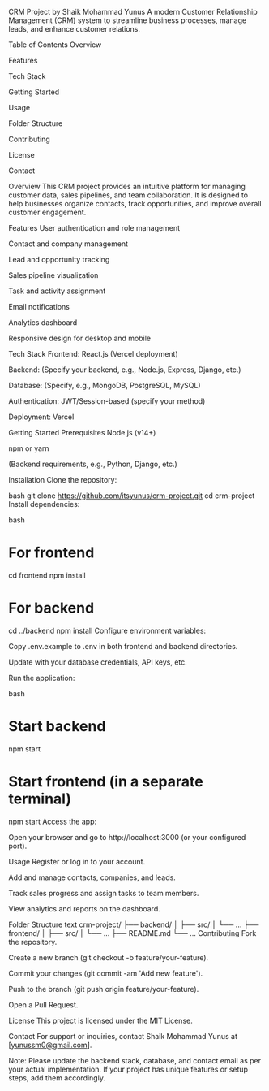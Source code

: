 CRM Project by Shaik Mohammad Yunus
A modern Customer Relationship Management (CRM) system to streamline business processes, manage leads, and enhance customer relations.

Table of Contents
Overview

Features

Tech Stack

Getting Started

Usage

Folder Structure

Contributing

License

Contact

Overview
This CRM project provides an intuitive platform for managing customer data, sales pipelines, and team collaboration. It is designed to help businesses organize contacts, track opportunities, and improve overall customer engagement.

Features
User authentication and role management

Contact and company management

Lead and opportunity tracking

Sales pipeline visualization

Task and activity assignment

Email notifications

Analytics dashboard

Responsive design for desktop and mobile

Tech Stack
Frontend: React.js (Vercel deployment)

Backend: (Specify your backend, e.g., Node.js, Express, Django, etc.)

Database: (Specify, e.g., MongoDB, PostgreSQL, MySQL)

Authentication: JWT/Session-based (specify your method)

Deployment: Vercel

Getting Started
Prerequisites
Node.js (v14+)

npm or yarn

(Backend requirements, e.g., Python, Django, etc.)

Installation
Clone the repository:

bash
git clone https://github.com/itsyunus/crm-project.git
cd crm-project
Install dependencies:

bash
# For frontend
cd frontend
npm install

# For backend
cd ../backend
npm install
Configure environment variables:

Copy .env.example to .env in both frontend and backend directories.

Update with your database credentials, API keys, etc.

Run the application:

bash
# Start backend
npm start

# Start frontend (in a separate terminal)
npm start
Access the app:

Open your browser and go to http://localhost:3000 (or your configured port).

Usage
Register or log in to your account.

Add and manage contacts, companies, and leads.

Track sales progress and assign tasks to team members.

View analytics and reports on the dashboard.

Folder Structure
text
crm-project/
├── backend/
│   ├── src/
│   └── ...
├── frontend/
│   ├── src/
│   └── ...
├── README.md
└── ...
Contributing
Fork the repository.

Create a new branch (git checkout -b feature/your-feature).

Commit your changes (git commit -am 'Add new feature').

Push to the branch (git push origin feature/your-feature).

Open a Pull Request.

License
This project is licensed under the MIT License.

Contact
For support or inquiries, contact Shaik Mohammad Yunus at [yunussm0@gmail.com].

Note: Please update the backend stack, database, and contact email as per your actual implementation. If your project has unique features or setup steps, add them accordingly.